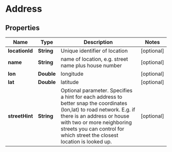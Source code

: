 
# Address

## Properties
Name | Type | Description | Notes
------------ | ------------- | ------------- | -------------
**locationId** | **String** | Unique identifier of location |  [optional]
**name** | **String** | name of location, e.g. street name plus house number |  [optional]
**lon** | **Double** | longitude |  [optional]
**lat** | **Double** | latitude |  [optional]
**streetHint** | **String** | Optional parameter. Specifies a hint for each address to better snap the coordinates (lon,lat) to road network. E.g. if there is an address or house with two or more neighboring streets you can control for which street the closest location is looked up. |  [optional]



